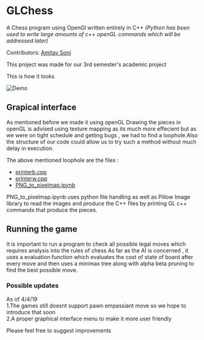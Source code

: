 # GLChess
A Chess program using OpenGl written entirely in C++
*(Python has been used to write large amounts of c++ openGL commands which will be addressed later)*

Contributors:
[Amitav Soni](https://github.com/soniamitav)

This project was made for our 3rd semester's academic project

This is how it looks

![Demo](https://media.giphy.com/media/f6IVaSWY3YqcWzZULL/giphy.gif)

## Grapical interface
As mentioned before we made it using openGL 
Drawing the pieces in openGL is advised using texture mapping as its much more effecient but as we were on tight schedule and getting bugs , we had to find a loophole.Also the structure of our code could allow us to try such a method without much delay in execution.

The above mentioned loophole are the files : 
- [printerb.cpp](https://github.com/TheForeverLost/GLChess/blob/master/printerb.cpp)<br>
- [printerw.cpp](https://github.com/TheForeverLost/GLChess/blob/master/printerw.cpp)<br>
- [PNG_to_pixelmap.ipynb](https://github.com/TheForeverLost/GLChess/blob/master/PNG_to_pixelmap.ipynb)

PNG_to_pixelmap.ipynb uses python file handling as well as Pillow Image library to read the images and produce the C++ files by printing GL c++ commands that produce the pieces.

## Running the game
It is important to run a program to check all possible legal moves which requires analysis into the rules of chess
As far as the AI is concerned , it uses a evaluation function which evaluates the cost of state of board after every move and then uses a minimax tree along with alpha beta pruning to find the best possible move.

### Possible updates
As of 4/4/19 <br>
1.The games still doesnt support pawn empassiant move so we hope to introduce that soon<br>
2.A proper graphical interface menu to make it more user friendly

Please feel free to suggest improvements

